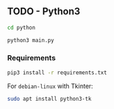 ## TODO - Python3

```bash
cd python

python3 main.py
```

### Requirements

```bash
pip3 install -r requirements.txt
```

For `debian-linux` with Tkinter:

```bash
sudo apt install python3-tk
```
